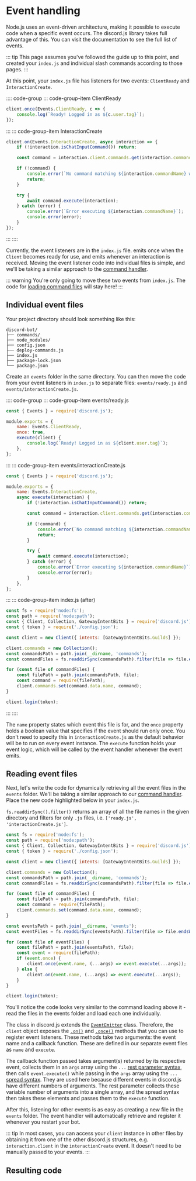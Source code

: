 # Event handling

Node.js uses an event-driven architecture, making it possible to execute code when a specific event occurs. The discord.js library takes full advantage of this. You can visit the <DocsLink path="class/Client" /> documentation to see the full list of events.

::: tip
This page assumes you've followed the guide up to this point, and created your `index.js` and individual slash commands according to those pages.
:::

At this point, your `index.js` file has listeners for two events: `ClientReady` and `InteractionCreate`.

:::: code-group
::: code-group-item ClientReady
```js
client.once(Events.ClientReady, c => {
	console.log(`Ready! Logged in as ${c.user.tag}`);
});
```
:::
::: code-group-item InteractionCreate
```js
client.on(Events.InteractionCreate, async interaction => {
	if (!interaction.isChatInputCommand()) return;

	const command = interaction.client.commands.get(interaction.commandName);

	if (!command) {
		console.error(`No command matching ${interaction.commandName} was found.`);
		return;
	}

	try {
		await command.execute(interaction);
	} catch (error) {
		console.error(`Error executing ${interaction.commandName}`);
		console.error(error);
	}
});
```
:::
::::

Currently, the event listeners are in the `index.js` file. <DocsLink path="class/Client?scrollTo=e-ready" /> emits once when the `Client` becomes ready for use, and <DocsLink path="class/Client?scrollTo=e-interactionCreate" /> emits whenever an interaction is received. Moving the event listener code into individual files is simple, and we'll be taking a similar approach to the [command handler](/creating-your-bot/command-handling.md).

::: warning
You're only going to move these two events from `index.js`. The code for [loading command files](/creating-your-bot/command-handling.html#loading-command-files) will stay here!
:::

## Individual event files

Your project directory should look something like this:

```:no-line-numbers
discord-bot/
├── commands/
├── node_modules/
├── config.json
├── deploy-commands.js
├── index.js
├── package-lock.json
└── package.json
```

Create an `events` folder in the same directory. You can then move the code from your event listeners in `index.js` to separate files: `events/ready.js` and `events/interactionCreate.js`.

:::: code-group
::: code-group-item events/ready.js
```js
const { Events } = require('discord.js');

module.exports = {
	name: Events.ClientReady,
	once: true,
	execute(client) {
		console.log(`Ready! Logged in as ${client.user.tag}`);
	},
};
```
:::
::: code-group-item events/interactionCreate.js
```js
const { Events } = require('discord.js');

module.exports = {
	name: Events.InteractionCreate,
	async execute(interaction) {
		if (!interaction.isChatInputCommand()) return;

		const command = interaction.client.commands.get(interaction.commandName);

		if (!command) {
			console.error(`No command matching ${interaction.commandName} was found.`);
			return;
		}

		try {
			await command.execute(interaction);
		} catch (error) {
			console.error(`Error executing ${interaction.commandName}`);
			console.error(error);
		}
	},
};
```
:::
::: code-group-item index.js (after)
```js
const fs = require('node:fs');
const path = require('node:path');
const { Client, Collection, GatewayIntentBits } = require('discord.js');
const { token } = require('./config.json');

const client = new Client({ intents: [GatewayIntentBits.Guilds] });

client.commands = new Collection();
const commandsPath = path.join(__dirname, 'commands');
const commandFiles = fs.readdirSync(commandsPath).filter(file => file.endsWith('.js'));

for (const file of commandFiles) {
	const filePath = path.join(commandsPath, file);
	const command = require(filePath);
	client.commands.set(command.data.name, command);
}

client.login(token);
```
:::
::::

The `name` property states which event this file is for, and the `once` property holds a boolean value that specifies if the event should run only once. You don't need to specify this in `interactionCreate.js` as the default behavior will be to run on every event instance. The `execute` function holds your event logic, which will be called by the event handler whenever the event emits.

## Reading event files

Next, let's write the code for dynamically retrieving all the event files in the `events` folder. We'll be taking a similar approach to our [command handler](/creating-your-bot/command-handling.md). Place the new code highlighted below in your `index.js`.

`fs.readdirSync().filter()` returns an array of all the file names in the given directory and filters for only `.js` files, i.e. `['ready.js', 'interactionCreate.js']`.

```js {18-29}
const fs = require('node:fs');
const path = require('node:path');
const { Client, Collection, GatewayIntentBits } = require('discord.js');
const { token } = require('./config.json');

const client = new Client({ intents: [GatewayIntentBits.Guilds] });

client.commands = new Collection();
const commandsPath = path.join(__dirname, 'commands');
const commandFiles = fs.readdirSync(commandsPath).filter(file => file.endsWith('.js'));

for (const file of commandFiles) {
	const filePath = path.join(commandsPath, file);
	const command = require(filePath);
	client.commands.set(command.data.name, command);
}

const eventsPath = path.join(__dirname, 'events');
const eventFiles = fs.readdirSync(eventsPath).filter(file => file.endsWith('.js'));

for (const file of eventFiles) {
	const filePath = path.join(eventsPath, file);
	const event = require(filePath);
	if (event.once) {
		client.once(event.name, (...args) => event.execute(...args));
	} else {
		client.on(event.name, (...args) => event.execute(...args));
	}
}

client.login(token);
```

You'll notice the code looks very similar to the command loading above it - read the files in the events folder and load each one individually.

The <DocsLink path="class/Client" /> class in discord.js extends the [`EventEmitter`](https://nodejs.org/api/events.html#events_class_eventemitter) class. Therefore, the `client` object exposes the [`.on()`](https://nodejs.org/api/events.html#events_emitter_on_eventname_listener) and [`.once()`](https://nodejs.org/api/events.html#events_emitter_once_eventname_listener) methods that you can use to register event listeners. These methods take two arguments: the event name and a callback function. These are defined in our separate event files as `name` and `execute`.

The callback function passed takes argument(s) returned by its respective event, collects them in an `args` array using the `...` [rest parameter syntax](https://developer.mozilla.org/en-US/docs/Web/JavaScript/Reference/Functions/rest_parameters), then calls `event.execute()` while passing in the `args` array using the `...` [spread syntax](https://developer.mozilla.org/en-US/docs/Web/JavaScript/Reference/Operators/Spread_syntax). They are used here because different events in discord.js have different numbers of arguments. The rest parameter collects these variable number of arguments into a single array, and the spread syntax then takes these elements and passes them to the `execute` function.

After this, listening for other events is as easy as creating a new file in the `events` folder. The event handler will automatically retrieve and register it whenever you restart your bot.

::: tip
In most cases, you can access your `client` instance in other files by obtaining it from one of the other discord.js structures, e.g. `interaction.client` in the `interactionCreate` event. It doesn't need to be manually passed to your events.
:::

## Resulting code

<ResultingCode />
